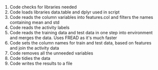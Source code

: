 1. Code checks for libraries needed
2. Code loads libraries data.table and dplyr used in script
3. Code reads the column variables into features.col and filters the names containing mean and std 
4. Code reads the activity labels
5. Code reads the training data and test data in one step into environment and merges the data. Uses FREAD as it's much faster
6. Code sets the column names for train and test data, based on features and join the activity data
7. Code removes all the unneeded variables
8. Code tidies the data
9. Code writes the results to a file
